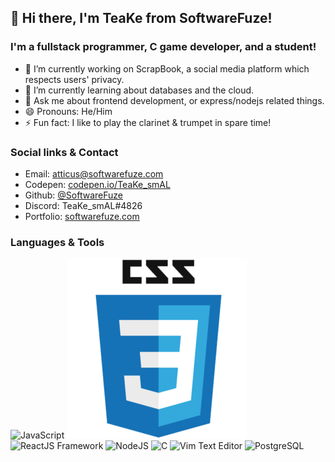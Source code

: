 ## 👋 Hi there, I'm TeaKe from SoftwareFuze!

### I'm a fullstack programmer, C game developer, and a student!
- 🔭 I’m currently working on ScrapBook, a social media platform which respects users' privacy.
- 🌱 I’m currently learning about databases and the cloud.
- 💬 Ask me about frontend development, or express/nodejs related things.
- 😄 Pronouns: He/Him
- ⚡ Fun fact: I like to play the clarinet & trumpet in spare time!

### Social links & Contact
- Email: [atticus@softwarefuze.com]([email])
- Codepen: [codepen.io/TeaKe_smAL]([codepen])
- Github: [@SoftwareFuze]([github])
- Discord: TeaKe_smAL#4826
- Portfolio: [softwarefuze.com]([portfolio])

### Languages & Tools
![JavaScript](https://img.favpng.com/2/12/22/javascript-icon-png-favpng-ruDBDhxzVxWHgXXtH2Hi1XzJf.jpg)
![CSS](https://raw.githubusercontent.com/github/explore/6c6508f34230f0ac0d49e847a326429eefbfc030/topics/css/css.png)
![ReactJS Framework](https://react-metismenu-icons.vermiliontrr8.fun/img/376498.png)
![NodeJS](https://cdn.iconscout.com/icon/free/png-512/node-js-1-1174935.png)
![C](https://cdn.iconscout.com/icon/free/png-512/c-programming-569564.png)
![Vim Text Editor](https://user-images.githubusercontent.com/8083855/30329899-bffb884c-97e4-11e7-8b93-f8e4bed7338a.png)
![PostgreSQL](https://cdn.iconscout.com/icon/free/png-512/postgresql-226047.png)

[email]: [mailto:atticus@softwarefuze.com]
[codepen]: [https://codepen.io/TeaKe_smAL]
[github]: [https://github.com/SoftwareFuze]
[portfolio]: [https://softwarefuze.com/]
